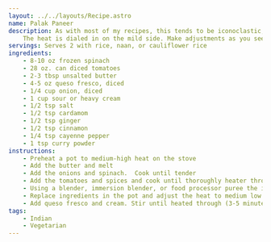 ```yaml
---
layout: ../../layouts/Recipe.astro
name: Palak Paneer
description: As with most of my recipes, this tends to be iconoclastic, but is still satisfying.  
    The heat is dialed in on the mild side. Make adjustments as you see fit.
servings: Serves 2 with rice, naan, or cauliflower rice
ingredients:
    - 8-10 oz frozen spinach
    - 28 oz. can diced tomatoes
    - 2-3 tbsp unsalted butter
    - 4-5 oz queso fresco, diced
    - 1/4 cup onion, diced
    - 1 cup sour or heavy cream
    - 1/2 tsp salt
    - 1/2 tsp cardamom
    - 1/2 tsp ginger
    - 1/2 tsp cinnamon
    - 1/4 tsp cayenne pepper
    - 1 tsp curry powder
instructions:
    - Preheat a pot to medium-high heat on the stove
    - Add the butter and melt
    - Add the onions and spinach.  Cook until tender
    - Add the tomatoes and spices and cook until thoroughly heater through
    - Using a blender, immersion blender, or food processor puree the ingredients until smooth
    - Replace ingredients in the pot and adjust the heat to medium low
    - Add queso fresco and cream. Stir until heated through (3-5 minutes).  The cheese should not melt
tags: 
    - Indian 
    - Vegetarian
---
```

